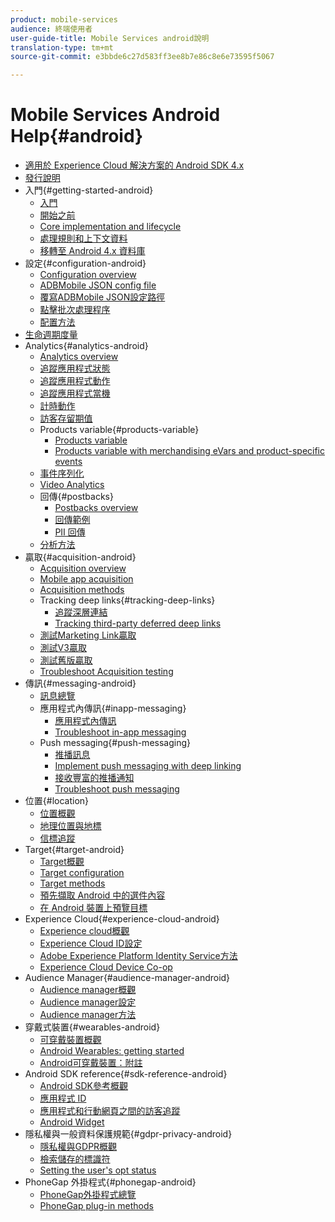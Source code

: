 ```yaml
---
product: mobile-services
audience: 終端使用者
user-guide-title: Mobile Services android說明
translation-type: tm+mt
source-git-commit: e3bbde6c27d583ff3ee8b7e86c8e6e73595f5067

---
```



# Mobile Services Android Help{#android}

+ [適用於 Experience Cloud 解決方案的 Android SDK 4.x](overview.md)
+ [發行說明](rel-notes.md)
+ 入門{#getting-started-android}
   + [入門](getting-started/getting-started.md)
   + [開始之前](getting-started/requirements.md)
   + [Core implementation and lifecycle](getting-started/dev-qs.md)
   + [處理規則和上下文資料](getting-started/proc-rules.md)
   + [移轉至 Android 4.x 資料庫](getting-started/migration-v3.md)
+ 設定{#configuration-android}
   + [Configuration overview](configuration/configuration.md)
   + [ADBMobile JSON config file](configuration/json-config/json-config.md)
   + [覆寫ADBMobile JSON設定路徑](configuration/json-config/json-config-remote.md)
   + [點擊批次處理程序](configuration/hit-batching.md)
   + [配置方法](configuration/methods.md)
+ [生命週期度量](metrics.md)
+ Analytics{#analytics-android}
   + [Analytics overview](analytics-main/analytics-main.md)
   + [追蹤應用程式狀態](analytics-main/states.md)
   + [追蹤應用程式動作](analytics-main/actions.md)
   + [追蹤應用程式當機](analytics-main/crashes.md)
   + [計時動作](analytics-main/timed-actions.md)
   + [訪客存留期值](analytics-main/lifetime-value.md)
   + Products variable{#products-variable}
      + [Products variable](analytics-main/products/products.md)
      + [Products variable with merchandising eVars and product-specific events](analytics-main/products/products-variable-evars-events.md)
   + [事件序列化](analytics-main/event-serialization.md)
   + [Video Analytics](analytics-main/video-qs.md)
   + 回傳{#postbacks}
      + [Postbacks overview](analytics-main/postbacks/postbacks.md)
      + [回傳範例](analytics-main/postbacks/postback-example.md)
      + [PII 回傳](analytics-main/postbacks/c-pii-postbacks.md)
   + [分析方法](analytics-main/analytics-methods.md)
+ 贏取{#acquisition-android}
   + [Acquisition overview](acquisition-main/acquisition-main-android.md)
   + [Mobile app acquisition](acquisition-main/acquisition.md)
   + [Acquisition methods](acquisition-main/acquisition-methods.md)
   + Tracking deep links{#tracking-deep-links}
      + [追蹤深層連結](acquisition-main/tracking-deep-links/tracking-deep-links.md)
      + [Tracking third-party deferred deep links](acquisition-main/tracking-deep-links/c-tracking-3rd-party-deferred-deep-links.md)
   + [測試Marketing Link贏取](acquisition-main/t-testing-marketing-link-acquisition.md)
   + [測試V3贏取](acquisition-main/t-testing-version-3-acquisition.md)
   + [測試舊版贏取](acquisition-main/t-testing-acquisition.md)
   + [Troubleshoot Acquisition testing](acquisition-main/troubleshoot-acquisition-testing.md)
+ 傳訊{#messaging-android}
   + [訊息總覽](messaging-main/messaging-main-android.md)
   + 應用程式內傳訊{#inapp-messaging}
      + [應用程式內傳訊](messaging-main/messaging/messaging.md)
      + [Troubleshoot in-app messaging](messaging-main/messaging/in-apps-ts.md)
   + Push messaging{#push-messaging}
      + [推播訊息](messaging-main/push-messaging/push-messaging.md)
      + [Implement push messaging with deep linking](messaging-main/push-messaging/t-mob-impl-push-deeplinking-android-4x.md)
      + [接收豐富的推播通知](messaging-main/push-messaging/c-set-up-rich-push-notif-android.md)
      + [Troubleshoot push messaging](messaging-main/push-messaging/c-troubleshooting-push-messaging.md)
+ 位置{#location}
   + [位置概觀](location/location.md)
   + [地理位置與地標](location/geo-poi.md)
   + [信標追蹤](location/beacon.md)
+ Target{#target-android}
   + [Target概觀](target-main/target-main.md)
   + [Target configuration](target-main/target.md)
   + [Target methods](target-main/c-target-methods.md)
   + [預先擷取 Android 中的選件內容](target-main/c-mob-target-prefetch-android.md)
   + [在 Android 裝置上預覽目標](target-main/c-mob-target-preview-android.md)
+ Experience Cloud{#experience-cloud-android}
   + [Experience cloud概觀](c-marketing-cloud/c-marketing-cloud.md)
   + [Experience Cloud ID設定](c-marketing-cloud/mcvid.md)
   + [Adobe Experience Platform Identity Service方法](c-marketing-cloud/mc-methods.md)
   + [Experience Cloud Device Co-op](c-marketing-cloud/t-mob-mc-device-coop-android-.md)
+ Audience Manager{#audience-manager-android}
   + [Audience manager概觀](audience-manager/audience-manager.md)
   + [Audience manager設定](audience-manager/audiencemgmt.md)
   + [Audience manager方法](audience-manager/c-audience-manager-methods.md)
+ 穿戴式裝置{#wearables-android}
   + [可穿戴裝置概觀](wearables/wearables.md)
   + [Android Wearables: getting started](wearables/android-wearable.md)
   + [Android可穿戴裝置：附註](wearables/c-android-wearables--additional-notes.md)
+ Android SDK reference{#sdk-reference-android}
   + [Android SDK參考概觀](/help/android/reference/reference.md)
   + [應用程式 ID](/help/android/reference/app-ids.md)
   + [應用程式和行動網頁之間的訪客追蹤](/help/android/reference/hybrid-app.md)
   + [Android Widget](/help/android/reference/widgets.md)
+ 隱私權與一般資料保護規範{#gdpr-privacy-android}
   + [隱私權與GDPR概觀](c-mob-privacy-gdpr-android/c-mob-privacy-gdpr-android.md)
   + [檢索儲存的標識符](c-mob-privacy-gdpr-android/c-mob-gdpr-ret-stored-ids-android.md)
   + [Setting the user's opt status](c-mob-privacy-gdpr-android/privacy.md)
+ PhoneGap 外掛程式{#phonegap-android}
   + [PhoneGap外掛程式總覽](phonegap/phonegap.md)
   + [PhoneGap plug-in methods](phonegap/phonegap-methods.md)
